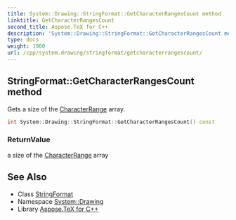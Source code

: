 ```yaml
---
title: System::Drawing::StringFormat::GetCharacterRangesCount method
linktitle: GetCharacterRangesCount
second_title: Aspose.TeX for C++
description: 'System::Drawing::StringFormat::GetCharacterRangesCount method. Gets a size of the CharacterRange array in C++.'
type: docs
weight: 1900
url: /cpp/system.drawing/stringformat/getcharacterrangescount/
---
```

## StringFormat::GetCharacterRangesCount method


Gets a size of the [CharacterRange](../../characterrange/) array.

```cpp
int System::Drawing::StringFormat::GetCharacterRangesCount() const
```


### ReturnValue

a size of the [CharacterRange](../../characterrange/) array

## See Also

* Class [StringFormat](../)
* Namespace [System::Drawing](../../)
* Library [Aspose.TeX for C++](../../../)
